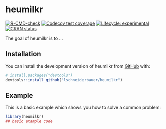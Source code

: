 
<!-- README.md is generated from README.Rmd. Please edit that file -->

# heumilkr

<!-- badges: start -->

[![R-CMD-check](https://github.com/lschneiderbauer/heumilkr/actions/workflows/R-CMD-check.yaml/badge.svg)](https://github.com/lschneiderbauer/heumilkr/actions/workflows/R-CMD-check.yaml)
[![Codecov test
coverage](https://codecov.io/gh/lschneiderbauer/heumilkr/branch/master/graph/badge.svg)](https://app.codecov.io/gh/lschneiderbauer/heumilkr?branch=master)
[![Lifecycle:
experimental](https://img.shields.io/badge/lifecycle-experimental-orange.svg)](https://lifecycle.r-lib.org/articles/stages.html#experimental)
[![CRAN
status](https://www.r-pkg.org/badges/version/heumilkr)](https://CRAN.R-project.org/package=heumilkr)
<!-- badges: end -->

The goal of heumilkr is to …

## Installation

You can install the development version of heumilkr from
[GitHub](https://github.com/) with:

``` r
# install.packages("devtools")
devtools::install_github("lschneiderbauer/heumilkr")
```

## Example

This is a basic example which shows you how to solve a common problem:

``` r
library(heumilkr)
## basic example code
```
